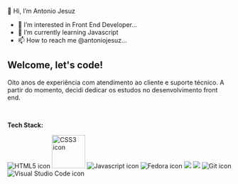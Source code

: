  👋 Hi, I’m Antonio Jesuz
- 👀 I’m interested in Front End Developer...
- 🌱 I’m currently learning Javascript
- 📫 How to reach me @antoniojesuz...

<h2> Welcome, let's code! </h2>

<!---
walkingblack/walkingblack is a ✨ special ✨ repository because its `README.md` (this file) appears on your GitHub profile.
You can click the Preview link to take a look at your changes.
--->
<p> Oito anos de experiência com atendimento ao cliente e suporte técnico. A partir do momento, decidi dedicar os estudos no desenvolvimento front end.</p>



<br>
<p> <strong>Tech Stack: </strong></p>

<span>
<img widht="50px" src="https://img.shields.io/badge/HTML5-E34F26?style=for-the-badge&logo=html5&logoColor=white" alt="HTML5 icon" />
<img width="75px" src="https://img.shields.io/badge/CSS3-1572B6?style=for-the-badge&logo=css3&logoColor=white" alt="CSS3 icon" />
<img src="https://img.shields.io/badge/JavaScript-F7DF1E?style=for-the-badge&logo=javascript&logoColor=black" alt="Javascript icon" />
<img widht="50x" src="https://img.shields.io/badge/Fedora-294172?style=for-the-badge&logo=fedora&logoColor=white" alt="Fedora icon" />
<img src="https://img.shields.io/badge/gnu%20bash-%234EAA25.svg?&style=for-the-badge&logo=gnu%20bash&logoColor=white" />
<img src="https://img.shields.io/badge/python-%233776AB.svg?&style=for-the-badge&logo=python&logoColor=white" />
<img widht="50px" src="https://img.shields.io/badge/GIT-E44C30?style=for-the-badge&logo=git&logoColor=white" alt="Git icon" />
<img widht="50px" src="https://img.shields.io/badge/Visual_Studio_Code-0078D4?style=for-the-badge&logo=visual%20studio%20code&logoColor=white" alt="Visual Studio Code icon"
</span>



